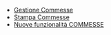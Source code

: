 - [Gestione Commesse](Sorgenti/OJ/PGM/BRCM01)
- [Stampa Commesse](Sorgenti/OJ/PGM/BRCM51)
- [Nuove funzionalità COMMESSE](Sorgenti/DOC_OPE/TA/B£AMO/BRCOMM_01)

